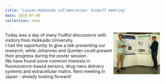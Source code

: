 ```yaml
---
title: "Leuven-Hokkaido collaboration: kickoff meeting"
date: 2019-07-08
collection: news
---
```


<img src='/images/corecore2.jpg' style='width: 30%'  align='right'>
Today was a day of many fruitful discussions with visitors from Hokkaido University. <br>
I had the opportunity to give a talk presenting our research, while Johannes and Quinten could present their progress during the poster session. <br>
We have found some common interests in fluorescence-based sensors, drug nano delivery systems and extracellular matrix. Next meeting in Japan - already looking forward!
<br>
